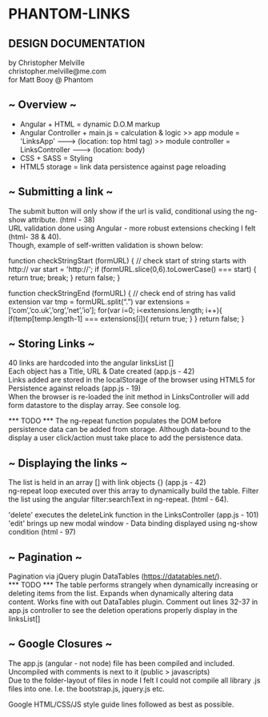 <h1>PHANTOM-LINKS</h1>
<h2>DESIGN DOCUMENTATION</h2>



<p>by Christopher Melville<br>
christopher.melville@me.com<br>
for Matt Booy @ Phantom</p>



<h2>~ Overview ~</h2>


<ul>
<li>Angular + HTML = dynamic D.O.M markup</li>
<li>Angular Controller + main.js = calculation & logic
	>> app module = 'LinksApp' ---> (location: top html tag)
	>> module controller = LinksController ---> (location: body)
</li>
<li>CSS + SASS = Styling</li>
<li>HTML5 storage = link data persistence against page reloading</li>
</ul>



<h2>~ Submitting a link ~</h2>



The submit button will only show if the url is valid, conditional using the ng-show attribute. (html - 38)<br>
URL validation done using Angular - more robust extensions checking I felt (html- 38 & 40). <br>
Though, example of self-written validation is shown below:<br>

function checkStringStart (formURL) {
	// check start of string starts with http://
	var start = 'http://';
	if (formURL.slice(0,6).toLowerCase() === start) {
		return true;
		break;
	}
	return false;
} 

function checkStringEnd (formURL) {
	// check end of string has valid extension
	var tmp = formURL.split(“.”)
	var extensions = [‘com’,’co.uk’,’org’,’net’,’io’];
	for(var i=0; i<extensions.length; i++){
		if(temp[temp.length-1] === extensions[i]){
			return true;
		}
	}
	return false;
}



<h2>~ Storing Links ~</h2>



40 links are hardcoded into the angular linksList []<br>
Each object has a Title, URL & Date created (app.js - 42)<br>
Links added are stored in the localStorage of the browser using HTML5 for Persistence against reloads (app.js - 19)<br>
When the browser is re-loaded the init method in LinksController will add form datastore to the display array. See console log.<br>

*** TODO *** The ng-repeat function populates the DOM before persistence data can be added from storage. Although data-bound to the display a user click/action must take place to add the persistence data. 



<h2>~ Displaying the links ~</h2>



The list is held in an array [] with link objects {} (app.js - 42)<br>
ng-repeat loop executed over this array to dynamically build the table. Filter the list using the angular filter:searchText in ng-repeat. (html - 64).<br>

'delete' executes the deleteLink function in the LinksController (app.js - 101)<br>
'edit' brings up new modal window - Data binding displayed using ng-show condition (html - 97)<br>



<h2>~ Pagination ~</h2>



Pagination via jQuery plugin DataTables (https://datatables.net/).<br>
*** TODO *** The table performs strangely when dynamically increasing or deleting items from the list. Expands when dynamically altering data content. Works fine with out DataTables plugin.
Comment out lines 32-37 in app.js controller to see the deletion operations properly display in the linksList[]



<h2>~ Google Closures ~</h2>



The app.js (angular - not node) file has been compiled and included. Uncompiled with comments is next to it (public > javascripts)<br>
Due to the folder-layout of files in node I felt I could not compile all library .js files into one. I.e. the bootstrap.js, jquery.js etc.<br>

Google HTML/CSS/JS style guide lines followed as best as possible.
